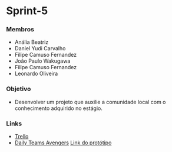 # Sprint-5

### Membros
- Anália Beatriz
- Daniel Yudi Carvalho
- Filipe Camuso Fernandez
- João Paulo Wakugawa
- Filipe Camuso Fernandez
- Leonardo Oliveira

### Objetivo
- Desenvolver um projeto que auxilie a comunidade local com o conhecimento adquirido no estágio.

### Links
- <a href="https://trello.com/invite/b/hkxIKP57/0e6bf25c31d5218211d56ebc33c06306/sprint-5">Trello</a>
- <a href="https://docs.google.com/spreadsheets/d/1NYO1OVlJrjbIj-GFCXI5qa7sUbln-00VaZbEmgKcTWE/edit#gid=0">Daily Teams Avengers</a>
<a href="https://web-pet-jpwakugawa.cloud.okteto.net"> Link do protótipo</a>